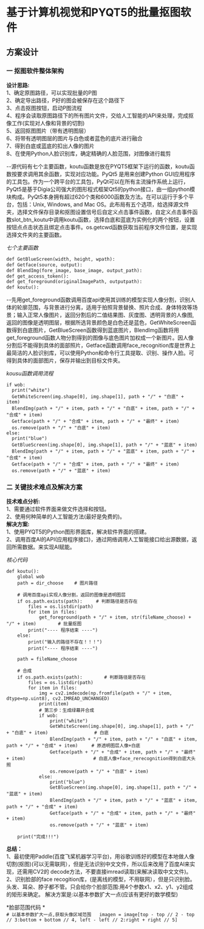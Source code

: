 # 基于计算机视觉和PYQT5的批量抠图软件
## 方案设计
###    一 抠图软件整体架构  
**设计思路:**  
1、确定原图路径，可以实现批量的P图  
2、确定导出路径，P好的图会被保存在这个路径下  
3、点击抠图按钮，启动P图流程  
4、程序会读取原图路径下的所有图片文件，交给人工智能的API来处理，完成抠像工作(实现对人像和背景的切割)  
5、返回抠图图片（带有透明图层）  
6、将带有透明图层的图片与白色或者蓝色的底片进行融合  
7、得到白底或蓝底的扣出人像的图片  
8、在使用Python人脸识别库，确定精确的人脸范围，对图像进行裁剪         

--源代码有七个主要函数，koutu函数是放在PYQT5框架下运行的函数，koutu函数按要求调用其余函数，实现对应功能。PyQt5 是用来创建Python GUI应用程序的工具包。作为一个跨平台的工具包，PyQt可以在所有主流操作系统上运行，PyQt5是基于Digia公司强大的图形程式框架Qt5的python接口，由一组python模块构成。PyQt5本身拥有超过620个类和6000函数及方法。在可以运行于多个平台，包括：Unix, Windows, and Mac OS。此布局有五个选项，给选择源文件夹，选择文件保存目录和抠图设置信号后自定义点击事件函数，自定义点击事件函数slot_btn_koutu中调用koutu函数，选择白底和蓝底为实例化的两个按钮，设置按钮点点击状态且绑定点击事件。os.getcwd函数获取当前程序文件位置，是实现选择文件夹的主要函数。

*七个主要函数*  
```def GetWhiteScreen(width, height, wpath):  
def GetBlueScreen(width, height, wpath):   
def Getface(source, output):  
def BlendImg(fore_image, base_image, output_path):  
def get_access_token():  
def get_foreground(originalImagePath, outputpath):  
def koutu():  
```
--先用get_foreground函数调用百度api使用其训练的模型实现人像分割，识别人体的轮廓范围，与背景进行分离，适用于拍照背景替换、照片合成、身体特效等场景；输入正常人像图片，返回分割后的二值结果图、灰度图、透明背景的人像图,返回的图像是透明图层，根据所选背景颜色是白色还是蓝色，GetWhiteScreen函数得到白底图片，GetBlueScreen函数得到蓝底图片，BlendImg函数将用get_foreground函数人物分割得到的图像与底色图片加权成一个新图片。因人像分割后不能得到具体的面部照片，Getface函数调用face_recognition库是世界上最简洁的人脸识别库，可以使用Python和命令行工具提取、识别、操作人脸。可得到具体的面部图片，保存并输出到目标文件夹。  

*kousu函数调用流程*  
```
if wob:  
  print("white")  
  GetWhiteScreen(img.shape[0], img.shape[1], path + "/" + "白底" + item)  
  BlendImg(path + "/" + item, path + "/" + "白底" + item, path + "/" + "合成" + item)       
  Getface(path + "/" + "合成" + item, path + "/" + "最终" + item)                        
  os.remove(path + "/" + "白底" + item)  
else:  
  print("blue")  
  GetBlueScreen(img.shape[0], img.shape[1], path + "/" + "蓝底" + item)  
  BlendImg(path + "/" + item, path + "/" + "蓝底" + item, path + "/" + "合成" + item)  
  Getface(path + "/" + "合成" + item, path + "/" + "最终" + item)  
  os.remove(path + "/" + "蓝底" + item)  
```
 
### 二 关键技术难点及解决方案
**技术难点分析:**    
1、需要通过软件界面来做文件选择和按钮。  
2、使用何种简单的人工智能方法(最好是免费的)。  
**解决方案:**  
1、使用PYQT5的Python图形界面库，解决软件界面的搭建。  
2、调用百度Al的API(应用程序接口)，通过网络调用人工智能接口给出源数据，返回所需数据。来实现Al赋能。  

*核心代码*  
```
def koutu():
    global wob
    path = dir_choose    # 图片路径

    # 调用百度api实现人像分割，返回的图像是透明图层
    if os.path.exists(path):     # 判断路径是否存在
        files = os.listdir(path)
        for item in files:
            get_foreground(path + "/" + item, str(fileName_choose) + "/" + item)        # 批量抠图
        print("---- 程序结束 ----")
    else:
        print("输入的路径不存在！！！")
        print("---- 程序结束 ----")

    path = fileName_choose

    # 合成
    if os.path.exists(path):        # 判断路径是否存在
        files = os.listdir(path)
        for item in files:
            img = cv2.imdecode(np.fromfile(path + "/" + item, dtype=np.uint8), cv2.IMREAD_UNCHANGED)
            print(item)
            # 第三步：生成绿幕并合成
            if wob:
                print("white")
                GetWhiteScreen(img.shape[0], img.shape[1], path + "/" + "白底" + item)                 # 白底
                BlendImg(path + "/" + item, path + "/" + "白底" + item, path + "/" + "合成" + item)     # 原透明图层人像+白底
                Getface(path + "/" + "合成" + item, path + "/" + "最终" + item)                         # 白底人像+face_rerecognition得到白底大头照
                os.remove(path + "/" + "白底" + item)
            else:
                print("blue")
                GetBlueScreen(img.shape[0], img.shape[1], path + "/" + "蓝底" + item)
                BlendImg(path + "/" + item, path + "/" + "蓝底" + item, path + "/" + "合成" + item)
                Getface(path + "/" + "合成" + item, path + "/" + "最终" + item)
                os.remove(path + "/" + "蓝底" + item)

    print("完成!!!")
```

**总结：**   
1、最初使用Paddle(百度飞桨机器学习平台)，用谷歌训练好的模型在本地做人像切割(抠图)(可以无需联网），但是无法识别中文文件，所以后来改用了百度Al来实现，还需用CV2的  decode方法，不要直接imread读取(来解决读取中文文件)。  
2、识别脸部的face recogition库，(是离线的模型，不用联网），但是只识别脸。头发、耳朵、脖子都不管。只会给你个脸部范围:用4个参数x1、x2、y1、y2组成的矩形来确定。  解决方案是:以基本参数扩大一点(应该有更好的数学模型) 

*脸部范围代码 *  
`# 以基本参数扩大一点,获取头像区域范围  
 imagen = image[top - top // 2 - top // 3:bottom + bottom // 4, left - left // 2:right + right // 5]  
`
 
